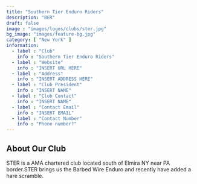 ```yaml
---
title: "Southern Tier Enduro Riders"
description: "BER"
draft: false
image : "images/logos/clubs/ster.jpg"
bg_image: "images/feature-bg.jpg"
category: [ "New York" ]
information:
  - label : "Club"
    info : "Southern Tier Enduro Riders"
  - label : "Website"
    info : "INSERT URL HERE"
  - label : "Address"
    info : "INSERT ADDRESS HERE"
  - label : "Club President"
    info : "INSERT NAME"
  - label : "Club Contact"
    info : "INSERT NAME"
  - label : "Contact Email"
    info : "INSERT EMAIL"
  - label : "Contact Number"
    info : "Phone number?"
---
```


## About Our Club

STER is a AMA chartered club located south of Elmira NY near PA border.STER brings us the Barbed Wire Enduro and recently have added a hare scramble.
